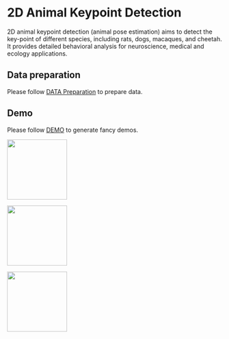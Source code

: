 # 2D Animal Keypoint Detection

2D animal keypoint detection (animal pose estimation) aims to detect the key-point of different species, including rats,
dogs, macaques, and cheetah. It provides detailed behavioral analysis for neuroscience, medical and ecology applications.

## Data preparation

Please follow [DATA Preparation](/docs/tasks/2d_animal_keypoint.md) to prepare data.

## Demo

Please follow [DEMO](/demo/docs/2d_animal_demo.md) to generate fancy demos.

<img src="https://user-images.githubusercontent.com/11788150/114201893-4446ec00-9989-11eb-808b-5718c47c7b23.gif" height="140px" alt><br>

<img src="https://user-images.githubusercontent.com/11788150/114205282-b5d46980-998c-11eb-9d6b-85ba47f81252.gif" height="140px" alt><br>

<img src="https://user-images.githubusercontent.com/11788150/114023530-944c8280-98a5-11eb-86b0-5f6d3e232af0.gif" height="140px" alt><br>
